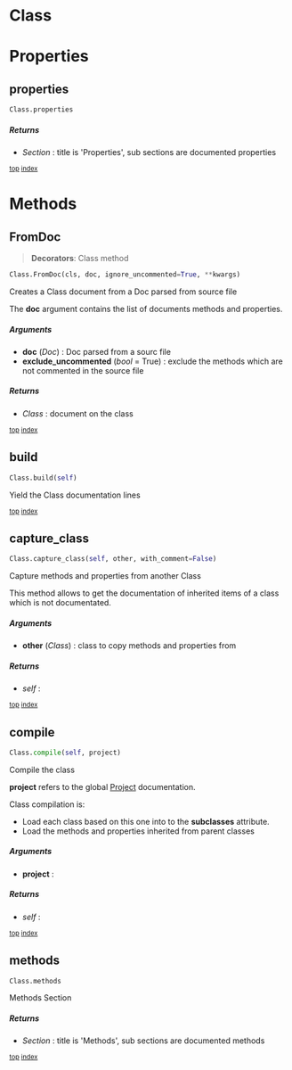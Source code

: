# Class



# Properties



## properties

``` python
Class.properties
```



##### Returns



- _Section_ : title is 'Properties', sub sections are documented properties



<sub>[top](#class) [index](index.md)</sub>

# Methods



## FromDoc

> **Decorators**: Class method

``` python
Class.FromDoc(cls, doc, ignore_uncommented=True, **kwargs)
```

Creates a Class document from a Doc parsed from source file

The **doc** argument contains the list of documents methods and properties.



##### Arguments



- **doc** (_Doc_) : Doc parsed from a sourc file
- **exclude_uncommented** (_bool_ = True) : exclude the methods which are not commented in the source file

##### Returns



- _Class_ : document on the class



<sub>[top](#class) [index](index.md)</sub>
## build

``` python
Class.build(self)
```

Yield the Class documentation lines





<sub>[top](#class) [index](index.md)</sub>
## capture_class

``` python
Class.capture_class(self, other, with_comment=False)
```

Capture methods and properties from another Class

This method allows to get the documentation of inherited items of a class which is not documentated.



##### Arguments



- **other** (_Class_) : class to copy methods and properties from

##### Returns



- _self_ : 



<sub>[top](#class) [index](index.md)</sub>
## compile

``` python
Class.compile(self, project)
```

Compile the class

**project** refers to the global [Project](project.md) documentation.

Class compilation is:
- Load each class based on this one into to the **subclasses** attribute.
- Load the methods and properties inherited from parent classes



##### Arguments



- **project** : 

##### Returns



- _self_ : 



<sub>[top](#class) [index](index.md)</sub>
## methods

``` python
Class.methods
```

Methods Section



##### Returns



- _Section_ : title is 'Methods', sub sections are documented methods



<sub>[top](#class) [index](index.md)</sub>

